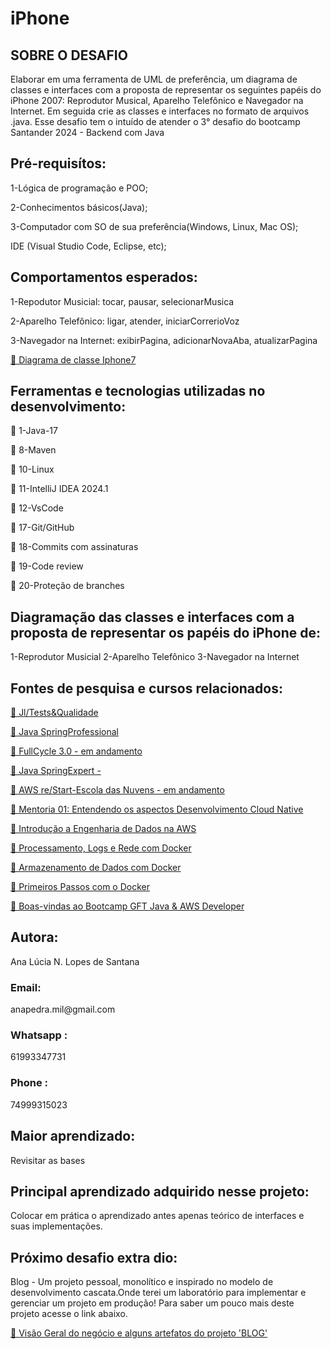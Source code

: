 # iPhone
<h2>SOBRE O DESAFIO</h2>
<p>
Elaborar em uma ferramenta de UML de  preferência, um diagrama de classes e interfaces com a proposta de representar os seguintes papéis do iPhone 2007: Reprodutor Musical, Aparelho Telefônico e Navegador na Internet. Em seguida crie as classes e interfaces no formato de arquivos .java. Esse desafio tem o intuído de atender o 3° desafio do bootcamp Santander 2024 - Backend com Java
</p>
<h2>Pré-requisítos:</h2>
<p>
1-Lógica de programação e POO;

2-Conhecimentos básicos(Java);

3-Computador com SO de sua preferência(Windows, Linux, Mac OS);

IDE (Visual Studio Code, Eclipse, etc);
</p>
<h2>Comportamentos esperados:</h2>
<p>
1-Repodutor Musicial: tocar, pausar, selecionarMusica
</p>
<p>
2-Aparelho Telefônico: ligar, atender, iniciarCorrerioVoz
</p>
<p>
3-Navegador na Internet: exibirPagina, adicionarNovaAba, atualizarPagina
</p>


<p >
<a href="https://docs.google.com/document/d/1d4wVb-AoMyph8hkzH1UqYbTFeFV5tb_X88VQS4Fz-D4/edit
">🔗 Diagrama de classe Iphone7</a>
 </p>


<h2>Ferramentas e tecnologias utilizadas no desenvolvimento:</h2>


<p >🚀 1-Java-17</p>

<p >🚀 8-Maven</p>

<p >🚀 10-Linux</p>

<p >🚀 11-IntelliJ IDEA 2024.1</p>

<p >🚀 12-VsCode</p>

<p >🚀 17-Git/GitHub</p>

<p >🚀 18-Commits com assinaturas</p>

<p >🚀 19-Code review</p>

<p >🚀 20-Proteção de branches</p>

<h2>Diagramação das classes e interfaces com a proposta de representar os papéis do iPhone de:</h2>
<p>
1-Reprodutor Musicial
2-Aparelho Telefônico
3-Navegador na Internet
</p>

<h2>Fontes de pesquisa e cursos relacionados:</h2>

<p >
<a href="https://programadetestesequalidade.club.hotmart.com/public/user-certificate/894faa62-84da-4540-a6b9-70203909ddaf/_">🔗 Jl/Tests&Qualidade</a>
 </p>


<p >
<a href="https://learn.devsuperior.com/certificados/7165816">🔗 Java SpringProfessional</a>
 </p>

 </p>

<p >
<a href="https://curso.fullcycle.com.br/curso-fullcycle/">🔗 FullCycle 3.0 - em andamento</a>
 </p>

<p >
<a href="https://devsuperior.club/c/5-61">🔗 Java SpringExpert -</a>
 </p>


<p     git push --set-upstream origin main>
<a href="https://aws.amazon.com/pt/training/restart/">🔗 AWS re/Start-Escola das Nuvens - em andamento </a>
 </p>

<p >
<a href="https://hermes.dio.me/certificates/cover/en/WYXIWZ9T.jpg">🔗 Mentoria 01: Entendendo os aspectos Desenvolvimento Cloud Native</a>
 </p>


<p >
<a href="https://hermes.dio.me/certificates/cover/en/UW35GRLK.jpg">🔗 Introdução a Engenharia de Dados na AWS</a>
 </p>


<p >
<a href="https://hermes.dio.me/certificates/cover/en/QPELVXVY.jpg">🔗 Processamento, Logs e Rede com Docker</a>
 </p>

<p >
<a href="https://hermes.dio.me/certificates/cover/en/0SNQJDRR.jpg">🔗 Armazenamento de Dados com Docker</a>
 </p>


<p >
<a href="https://hermes.dio.me/certificates/cover/en/OT5NTPSA.jpg">🔗 Primeiros Passos com o Docker</a>
 </p>

<p >
<a href="https://hermes.dio.me/certificates/cover/en/D4073BAE.jpg">🔗 Boas-vindas ao Bootcamp GFT Java & AWS Developer</a>
 </p>


<h2>Autora:</h2>

<p>Ana Lúcia N. Lopes de Santana</p>

<h3>Email: </h3>
<p>anapedra.mil@gmail.com</p>

<h3>Whatsapp : </h3>
<p>
   61993347731
</P>

<h3>Phone : </h3>
<p>
   74999315023
</P>


<h2>Maior aprendizado:</h2>
<p>Revisitar as bases </p>

<h2>Principal aprendizado adquirido nesse projeto:</h2>
<p>
Colocar em prática o aprendizado antes apenas teórico de interfaces e suas implementações.
<p>

<h2>Próximo desafio extra dio:</h2>

<p>Blog - Um projeto pessoal, monolítico e inspirado no modelo de desenvolvimento cascata.Onde terei um laboratório para implementar e gerenciar um projeto em produção! Para saber um pouco mais deste projeto acesse o link abaixo.</p>

<p >
<a href="https://docs.google.com/document/d/1EG9D169szMPGQKsH70VcGKQBkdhZFI-l91a8NXoyaKs/edit">🔗 Visão Geral do negócio e alguns artefatos do projeto 'BLOG'
</a>
 </p>

